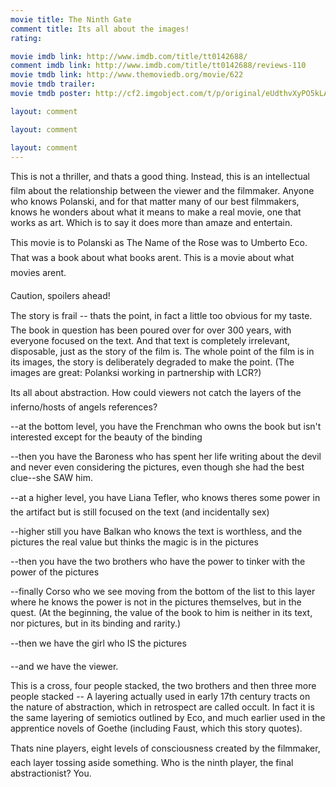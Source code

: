 ```yaml
---
movie title: The Ninth Gate
comment title: Its all about the images!
rating: 

movie imdb link: http://www.imdb.com/title/tt0142688/
comment imdb link: http://www.imdb.com/title/tt0142688/reviews-110
movie tmdb link: http://www.themoviedb.org/movie/622
movie tmdb trailer: 
movie tmdb poster: http://cf2.imgobject.com/t/p/original/eUdthvXyPO5kLApgfW9ChfBg1X4.jpg

layout: comment

layout: comment

layout: comment
---
```


This is not a thriller, and thats a good thing. Instead, this is an intellectual film about the relationship between the viewer and the filmmaker. Anyone who knows Polanski, and for that matter many of our best filmmakers, knows he wonders about what it means to make a real movie, one that works as art. Which is to say it does more than amaze and entertain.

This movie is to Polanski as The Name of the Rose was to Umberto Eco. That was a book about what books arent. This is a movie about what movies arent.

Caution, spoilers ahead!

The story is frail -- thats the point, in fact a little too obvious for my taste. The book in question has been poured over for over 300 years, with everyone focused on the text. And that text is completely irrelevant, disposable, just as the story of the film is. The whole point of the film is in its images, the story is deliberately degraded to make the point. (The images are great: Polanksi working in partnership with LCR?)

Its all about abstraction. How could viewers not catch the layers of the inferno/hosts of angels references?

--at the bottom level, you have the Frenchman who owns the book but isn't interested except for the beauty of the binding

--then you have the Baroness who has spent her life writing about the devil and never even considering the pictures, even though she had the best clue--she SAW him.

--at a higher level, you have Liana Tefler, who knows theres some power in the artifact but is still focused on the text (and incidentally sex)

--higher still you have Balkan who knows the text is worthless, and the pictures the real value but thinks the magic is in the pictures

--then you have the two brothers who have the power to tinker with the power of the pictures

--finally Corso who we see moving from the bottom of the list to this layer where he knows the power is not in the pictures themselves, but in the quest. (At the beginning, the value of the book to him is neither in its text, nor pictures, but in its binding and rarity.)

--then we have the girl who IS the pictures

--and we have the viewer.

This is a cross, four people stacked, the two brothers and then three more people stacked -- A layering actually used in early 17th century tracts on the nature of abstraction, which in retrospect are called occult. In fact it is the same layering of semiotics outlined by Eco, and much earlier used in the apprentice novels of Goethe (including Faust, which this story quotes).

Thats nine players, eight levels of consciousness created by the filmmaker, each layer tossing aside something. Who is the ninth player, the final abstractionist? You.